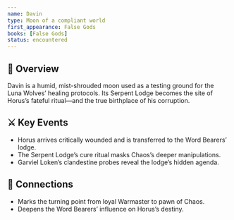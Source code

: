 ```yaml
---
name: Davin  
type: Moon of a compliant world  
first_appearance: False Gods  
books: [False Gods]  
status: encountered  
---
```


## 🧭 Overview  
Davin is a humid, mist-shrouded moon used as a testing ground for the Luna Wolves’ healing protocols. Its Serpent Lodge becomes the site of Horus’s fateful ritual—and the true birthplace of his corruption.

## ⚔️ Key Events  
- Horus arrives critically wounded and is transferred to the Word Bearers’ lodge.  
- The Serpent Lodge’s cure ritual masks Chaos’s deeper manipulations.  
- Garviel Loken’s clandestine probes reveal the lodge’s hidden agenda.

## 🔗 Connections  
- Marks the turning point from loyal Warmaster to pawn of Chaos.  
- Deepens the Word Bearers’ influence on Horus’s destiny.
